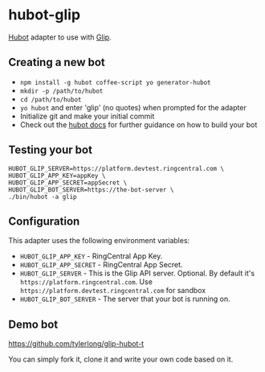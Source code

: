 # hubot-glip

[Hubot](https://hubot.github.com/) adapter to use with [Glip](https://glip.com/).


## Creating a new bot

- `npm install -g hubot coffee-script yo generator-hubot`
- `mkdir -p /path/to/hubot`
- `cd /path/to/hubot`
- `yo hubot` and enter 'glip' (no quotes) when prompted for the adapter
- Initialize git and make your initial commit
- Check out the [hubot docs](https://github.com/github/hubot/tree/master/docs) for further guidance on how to build your bot


## Testing your bot

```
HUBOT_GLIP_SERVER=https://platform.devtest.ringcentral.com \
HUBOT_GLIP_APP_KEY=appKey \
HUBOT_GLIP_APP_SECRET=appSecret \
HUBOT_GLIP_BOT_SERVER=https://the-bot-server \
./bin/hubot -a glip
```


## Configuration

This adapter uses the following environment variables:

- `HUBOT_GLIP_APP_KEY` - RingCentral App Key.
- `HUBOT_GLIP_APP_SECRET` - RingCentral App Secret.
- `HUBOT_GLIP_SERVER` - This is the Glip API server. Optional. By default it's `https://platform.ringcentral.com`. Use `https://platform.devtest.ringcentral.com` for sandbox
- `HUBOT_GLIP_BOT_SERVER` - The server that your bot is running on.


## Demo bot

https://github.com/tylerlong/glip-hubot-t

You can simply fork it, clone it and write your own code based on it.
